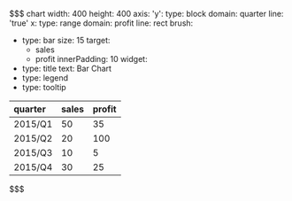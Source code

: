 <!-- internal -->


$$$ chart
width: 400
height: 400
axis:
  'y':
    type: block
    domain: quarter
    line: 'true'
  x:
    type: range
    domain: profit
    line: rect
brush:
  - type: bar
    size: 15
    target:
      - sales
      - profit
    innerPadding: 10
widget:
  - type: title
    text: Bar Chart
  - type: legend
  - type: tooltip

| quarter | sales | profit |
|:------- |:----- |:------ |
| 2015/Q1 | 50    | 35     |
| 2015/Q2 | 20    | 100    |
| 2015/Q3 | 10    | 5      |
| 2015/Q4 | 30    | 25     |
$$$
